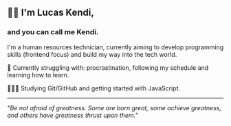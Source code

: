 ## 👋🏻 I'm Lucas Kendi,
### and you can call me Kendi.
I'm a human resources technician, currently aiming to develop programming skills (frontend focus) and build my way into the tech world.

🌱 Currently struggling with: procrastination, following my schedule and learning how to learn.

🧑🏻‍🏫 Studying Git/GitHub and getting started with JavaScript.

---
_"Be not afraid of greatness. Some are born great, some achieve greatness, and others have greatness thrust upon them."_